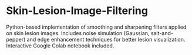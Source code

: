 # Skin-Lesion-Image-Filtering
Python-based implementation of smoothing and sharpening filters applied on skin lesion images. Includes noise simulation (Gaussian, salt-and-pepper) and edge enhancement techniques for better lesion visualization. Interactive Google Colab notebook included.
